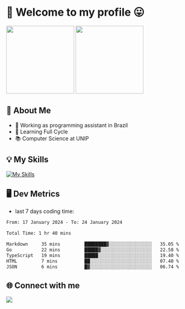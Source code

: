 # 🎉 Welcome to my profile 😛

<div>
  <img height="180em" src="https://github-readme-stats.vercel.app/api?username=VinicciusSantos&show_icons=true&icon_color=fff&include_all_commits=true&count_private=true&bg_color=30,000,000&title_color=fff&text_color=fff"/>
  <img height="180em" src="https://github-readme-stats.vercel.app/api/top-langs/?username=VinicciusSantos&langs_count=8&layout=compact&include_all_commits=true&count_private=true&bg_color=30,000,000&title_color=fff&text_color=fff"/>
</div>

## 📖 About Me
- 🔭 Working as programming assistant in Brazil
- 🌱 Learning Full Cycle
- 📚 Computer Science at UNIP

## 💡 My Skills

[![My Skills](https://skills.thijs.gg/icons?i=angular,react,styledcomponents,jest,html,css,sass,bootstrap,ts,js,go,nodejs,express,nestjs,git,c,py,postgres,mysql,sqlite,docker,graphql)](https://github.com/VinicciusSantos)

## 🖥️ Dev Metrics

- last 7 days coding time:

<!--START_SECTION:waka-->

```txt
From: 17 January 2024 - To: 24 January 2024

Total Time: 1 hr 40 mins

Markdown     35 mins         ████████▓░░░░░░░░░░░░░░░░   35.05 %
Go           22 mins         █████▓░░░░░░░░░░░░░░░░░░░   22.58 %
TypeScript   19 mins         █████░░░░░░░░░░░░░░░░░░░░   19.40 %
HTML         7 mins          ██░░░░░░░░░░░░░░░░░░░░░░░   07.40 %
JSON         6 mins          █▓░░░░░░░░░░░░░░░░░░░░░░░   06.74 %
```

<!--END_SECTION:waka-->

## 🌐 Connect with me

<a href="https://www.linkedin.com/in/vinicius-guedes-b817aa223/"><img src="https://img.shields.io/badge/LinkedIn-0077B5?style=for-the-badge&logo=linkedin&logoColor=white"/></a>

